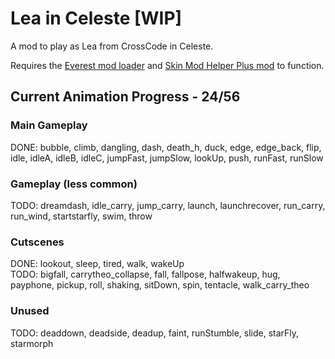 # Lea in Celeste [WIP]
 A mod to play as Lea from CrossCode in Celeste.
 
 Requires the [Everest mod loader](https://everestapi.github.io/) and [Skin Mod Helper Plus mod](https://gamebanana.com/mods/473796) to function.
 
## Current Animation Progress - 24/56
### Main Gameplay
 DONE: bubble, climb, dangling, dash, death_h, duck, edge, edge_back, flip, idle, idleA, idleB, idleC, jumpFast, jumpSlow, lookUp, push, runFast, runSlow


### Gameplay (less common)
 TODO: dreamdash, idle_carry, jump_carry, launch, launchrecover, run_carry, run_wind, startstarfly, swim, throw
 
### Cutscenes
 DONE: lookout, sleep, tired, walk, wakeUp  
 TODO: bigfall, carrytheo_collapse, fall, fallpose, halfwakeup, hug, payphone, pickup, roll, shaking, sitDown, spin, tentacle, walk_carry_theo
 
### Unused
 TODO: deaddown, deadside, deadup, faint, runStumble, slide, starFly, starmorph
